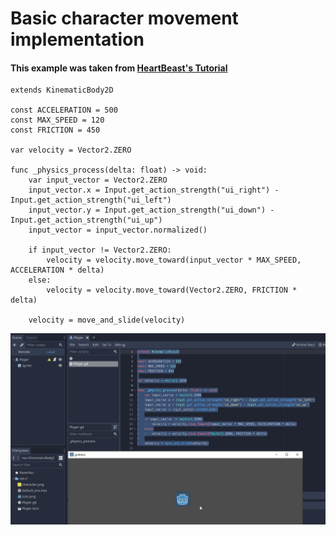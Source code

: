 # Basic character movement implementation
#### This example was taken from [HeartBeast's Tutorial](https://www.youtube.com/watch?v=mAbG8Oi-SvQ&list=PL9FzW-m48fn2SlrW0KoLT4n5egNdX-W9a)

```gdscript
extends KinematicBody2D

const ACCELERATION = 500
const MAX_SPEED = 120
const FRICTION = 450

var velocity = Vector2.ZERO

func _physics_process(delta: float) -> void:
	var input_vector = Vector2.ZERO
	input_vector.x = Input.get_action_strength("ui_right") - Input.get_action_strength("ui_left")
	input_vector.y = Input.get_action_strength("ui_down") - Input.get_action_strength("ui_up")
	input_vector = input_vector.normalized()
	
	if input_vector != Vector2.ZERO:
		velocity = velocity.move_toward(input_vector * MAX_SPEED, ACCELERATION * delta)
	else:
		velocity = velocity.move_toward(Vector2.ZERO, FRICTION * delta)
	
	velocity = move_and_slide(velocity)
```

![Player Movement](images/playermovement.gif)